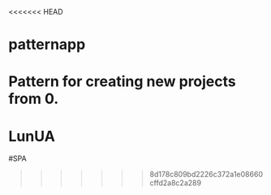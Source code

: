 <<<<<<< HEAD
# patternapp
Pattern for creating new projects from 0. 
=======
# LunUA
#SPA
>>>>>>> 8d178c809bd2226c372a1e08660cffd2a8c2a289
